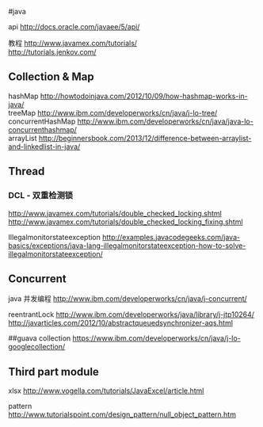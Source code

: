 #java

api  http://docs.oracle.com/javaee/5/api/

教程 http://www.javamex.com/tutorials/<br/>http://tutorials.jenkov.com/

## Collection & Map

hashMap  http://howtodoinjava.com/2012/10/09/how-hashmap-works-in-java/<br/>
treeMap  http://www.ibm.com/developerworks/cn/java/j-lo-tree/<br/>
concurrentHashMap http://www.ibm.com/developerworks/cn/java/java-lo-concurrenthashmap/<br/>
arrayList http://beginnersbook.com/2013/12/difference-between-arraylist-and-linkedlist-in-java/<br/>

## Thread

### DCL - 双重检测锁
http://www.javamex.com/tutorials/double_checked_locking.shtml<br/>
http://www.javamex.com/tutorials/double_checked_locking_fixing.shtml

Illegalmonitorstateexception  http://examples.javacodegeeks.com/java-basics/exceptions/java-lang-illegalmonitorstateexception-how-to-solve-illegalmonitorstateexception/

## Concurrent
java 并发编程  http://www.ibm.com/developerworks/cn/java/j-concurrent/

reentrantLock  http://www.ibm.com/developerworks/java/library/j-jtp10264/<br/>http://javarticles.com/2012/10/abstractqueuedsynchronizer-aqs.html

##guava collection
https://www.ibm.com/developerworks/cn/java/j-lo-googlecollection/




## Third part module
xlsx  http://www.vogella.com/tutorials/JavaExcel/article.html


pattern http://www.tutorialspoint.com/design_pattern/null_object_pattern.htm
